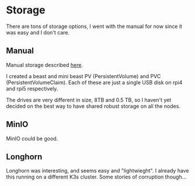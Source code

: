 # Storage

There are tons of storage options, I went with the manual for now since it was easy and I don't care.

## Manual

Manual storage described [here](https://kubernetes.io/docs/tasks/configure-pod-container/configure-persistent-volume-storage/).

I created a beast and mini beast PV (PersistentVolume) and PVC (PersistentVolumeClaim).
Each of these are just a single USB disk on rpi4 and rpi5 respectively.

The drives are very different in size, 8TB and 0.5 TB, so I haven't yet decided on the best way to have shared robust storage on all the nodes.

## MinIO

MinIO could be good.

## Longhorn

Longhorn was interesting, and seems easy and "lightwieght".
I already have this running on a different K3s cluster.
Some stories of corruption though...
